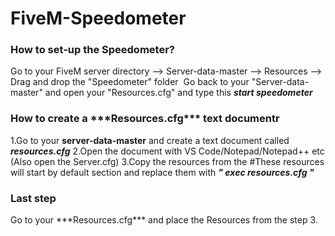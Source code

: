 # FiveM-Speedometer

<h3> How to set-up the Speedometer? </h3>

Go to your FiveM server directory --> Server-data-master --> Resources --> Drag and drop the "Speedometer" folder
![]()
Go back to your "Server-data-master" and open your "Resources.cfg" and type this ***start speedometer***

<h3>How to create a ***Resources.cfg*** text documentr</h3>

1.Go to your **server-data-master** and create a text document called ***resources.cfg***
2.Open the document with VS Code/Notepad/Notepad++ etc (Also open the Server.cfg)
3.Copy the resources from the #These resources will start by default section and replace them with ***" exec resources.cfg "***

<h3>Last step</h3>
Go to your ***Resources.cfg*** and place the Resources from the step 3. 
